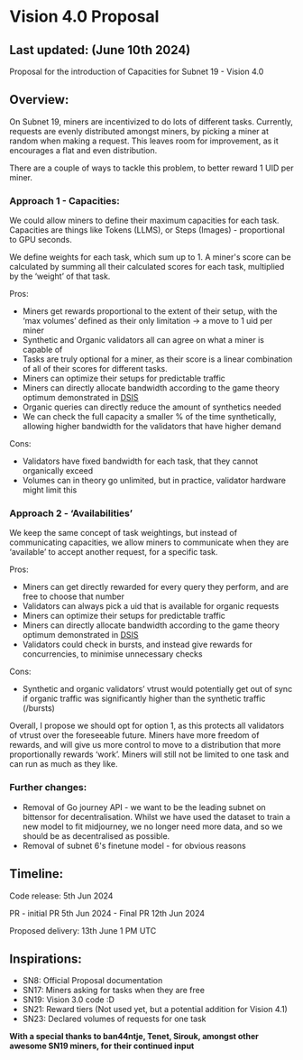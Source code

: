 # Vision 4.0 Proposal

## Last updated: (June 10th 2024)
Proposal for the introduction of Capacities for Subnet 19 - Vision 4.0

## Overview:
On Subnet 19, miners are incentivized to do lots of different tasks. Currently, requests are evenly distributed amongst miners, by picking a miner at random when making a request. This leaves room for improvement, as it encourages a flat and even distribution.

There are a couple of ways to tackle this problem, to better reward 1 UID per miner.

### Approach 1 - Capacities:
We could allow miners to define their maximum capacities for each task. Capacities are things like Tokens (LLMS), or Steps (Images) - proportional to GPU seconds.

We define weights for each task, which sum up to 1. A miner's score can be calculated by summing all their calculated scores for each task, multiplied by the ‘weight’ of that task.

Pros:
- Miners get rewards proportional to the extent of their setup, with the ‘max volumes’ defined as their only limitation -> a move to 1 uid per miner
- Synthetic and Organic validators all can agree on what a miner is capable of 
- Tasks are truly optional for a miner, as their score is a linear combination of all of their scores for different tasks.
- Miners can optimize their setups for predictable traffic
- Miners can directly allocate bandwidth according to the game theory optimum demonstrated in [DSIS](https://corcel.io/whitepapers/decentralised-subnet-inference-at-scale)
- Organic queries can directly reduce the amount of synthetics needed
- We can check the full capacity a smaller % of the time synthetically, allowing higher bandwidth for the validators that have higher demand


Cons:
- Validators have fixed bandwidth for each task, that they cannot organically exceed
- Volumes can in theory go unlimited, but in practice, validator hardware might limit this

### Approach 2 - ‘Availabilities’

We keep the same concept of task weightings, but instead of communicating capacities, we allow miners to communicate when they are ‘available’ to accept another request, for a specific task. 

Pros:
- Miners can get directly rewarded for every query they perform, and are free to choose that number
- Validators can always pick a uid that is available for organic requests
- Miners can optimize their setups for predictable traffic
- Miners can directly allocate bandwidth according to the game theory optimum demonstrated in [DSIS](https://corcel.io/whitepapers/decentralised-subnet-inference-at-scale)
- Validators could check in bursts, and instead give rewards for concurrencies, to minimise unnecessary checks


Cons:
- Synthetic and organic validators’ vtrust would potentially get out of sync if organic traffic was significantly higher than the synthetic traffic (/bursts)

Overall, I propose we should opt for option 1, as this protects all validators of vtrust over the foreseeable future. Miners have more freedom of rewards, and will give us more control to move to a distribution that more proportionally rewards ‘work’. Miners will still not be limited to one task and can run as much as they like.


### Further changes:
- Removal of Go journey API - we want to be the leading subnet on bittensor for decentralisation. Whilst we have used the dataset to train a new model to fit midjourney, we no longer need more data, and so we should be as decentralised as possible.
- Removal of subnet 6's finetune model - for obvious reasons

## Timeline:
Code release: 5th Jun 2024

PR - initial PR 5th Jun 2024 - Final PR 12th Jun 2024

Proposed delivery: 13th June 1 PM UTC

## Inspirations:
- SN8: Official Proposal documentation
- SN17: Miners asking for tasks when they are free
- SN19: Vision 3.0 code :D
- SN21: Reward tiers (Not used yet, but a potential addition for Vision 4.1)
- SN23: Declared volumes of requests for one task

**With a special thanks to ban44ntje, Tenet, Sirouk, amongst other awesome SN19 miners, for their continued input**
